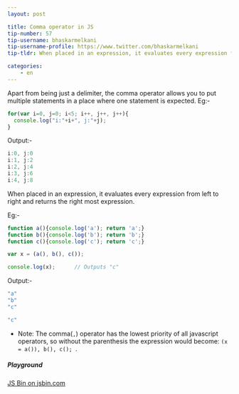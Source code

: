```yaml
---
layout: post

title: Comma operator in JS
tip-number: 57
tip-username: bhaskarmelkani
tip-username-profile: https://www.twitter.com/bhaskarmelkani
tip-tldr: When placed in an expression, it evaluates every expression from left to right and returns the last one.

categories:
    - en
---
```

Apart from being just a delimiter, the comma operator allows you to put multiple statements in a place where one statement is expected.
Eg:-
```js
for(var i=0, j=0; i<5; i++, j++, j++){
  console.log("i:"+i+", j:"+j);
}
```

Output:-
```js
i:0, j:0
i:1, j:2
i:2, j:4
i:3, j:6
i:4, j:8
```

When placed in an expression, it evaluates every expression from left to right and returns the right most expression.

Eg:-
```js
function a(){console.log('a'); return 'a';} 
function b(){console.log('b'); return 'b';} 
function c(){console.log('c'); return 'c';}

var x = (a(), b(), c());

console.log(x);      // Outputs "c"
```
Output:-
```js
"a"
"b"
"c"

"c"
```

* Note: The comma(`,`) operator has the lowest priority of all javascript operators, so without the parenthesis the expression would become: ` (x = a()), b(), c();  `.

##### Playground
<div>
  <a class="jsbin-embed" href="https://jsbin.com/vimogap/embed?js,console">JS Bin on jsbin.com</a><script src="http://static.jsbin.com/js/embed.min.js?3.39.11"></script>
</div>
